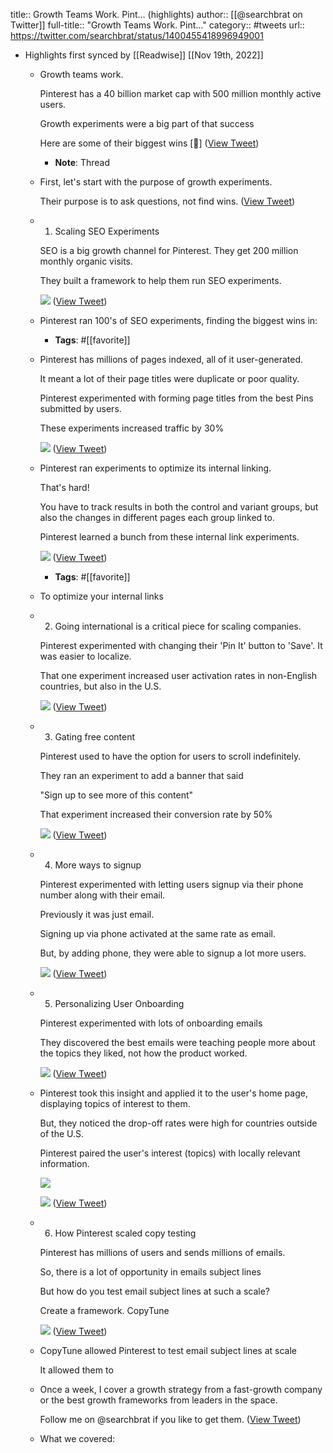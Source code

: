 title:: Growth Teams Work. Pint... (highlights)
author:: [[@searchbrat on Twitter]]
full-title:: "Growth Teams Work. Pint..."
category:: #tweets
url:: https://twitter.com/searchbrat/status/1400455418996949001

- Highlights first synced by [[Readwise]] [[Nov 19th, 2022]]
	- Growth teams work.
	  
	  Pinterest has a 40 billion market cap with 500 million monthly active users.
	  
	  Growth experiments were a big part of that success
	  
	  Here are some of their biggest wins [🧵] ([View Tweet](https://twitter.com/searchbrat/status/1400455348897521672))
		- **Note**: Thread
	- First, let's start with the purpose of growth experiments.
	  
	  Their purpose is to ask questions, not find wins. ([View Tweet](https://twitter.com/searchbrat/status/1400455351070191616))
	- 1. Scaling SEO Experiments
	  
	  SEO is a big growth channel for Pinterest. They get 200 million monthly organic visits.
	  
	  They built a framework to help them run SEO experiments. 
	  
	  ![](https://pbs.twimg.com/media/E29oRBmVkBEsy75.jpg) ([View Tweet](https://twitter.com/searchbrat/status/1400455355742580737))
	- Pinterest ran 100's of SEO experiments, finding the biggest wins in:
		- **Tags**: #[[favorite]]
	- Pinterest has millions of pages indexed, all of it user-generated.
	  
	  It meant a lot of their page titles were duplicate or poor quality.
	  
	  Pinterest experimented with forming page titles from the best Pins submitted by users.
	  
	  These experiments increased traffic by 30% 
	  
	  ![](https://pbs.twimg.com/media/E29ocA_UcAwBSnq.png) ([View Tweet](https://twitter.com/searchbrat/status/1400455362558402568))
	- Pinterest ran experiments to optimize its internal linking.
	  
	  That's hard!
	  
	  You have to track results in both the control and variant groups, but also the changes in different pages each group linked to.
	  
	  Pinterest learned a bunch from these internal link experiments. 
	  
	  ![](https://pbs.twimg.com/media/E29ohpRUYAI9hXu.jpg) ([View Tweet](https://twitter.com/searchbrat/status/1400455369697071104))
		- **Tags**: #[[favorite]]
	- To optimize your internal links
	- 2. Going international is a critical piece for scaling companies.
	  
	  Pinterest experimented with changing their 'Pin It' button to 'Save'. It was easier to localize.
	  
	  That one experiment increased user activation rates in non-English countries, but also in the U.S. 
	  
	  ![](https://pbs.twimg.com/media/E29oqEtVgAUI8pc.png) ([View Tweet](https://twitter.com/searchbrat/status/1400455377238380549))
	- 3. Gating free content
	  
	  Pinterest used to have the option for users to scroll indefinitely.
	  
	  They ran an experiment to add a banner that said
	  
	  "Sign up to see more of this content"
	  
	  That experiment increased their conversion rate by 50% 
	  
	  ![](https://pbs.twimg.com/media/E29o0LyVEAsdiwt.png) ([View Tweet](https://twitter.com/searchbrat/status/1400455382208630784))
	- 4. More ways to signup
	  
	  Pinterest experimented with letting users signup via their phone number along with their email.
	  
	  Previously it was just email.
	  
	  Signing up via phone activated at the same rate as email.
	  
	  But, by adding phone, they were able to signup a lot more users. 
	  
	  ![](https://pbs.twimg.com/media/E29o5nTVIA0ec_B.png) ([View Tweet](https://twitter.com/searchbrat/status/1400455388604952582))
	- 5. Personalizing User Onboarding
	  
	  Pinterest experimented with lots of onboarding emails
	  
	  They discovered the best emails were teaching people more about the topics they liked, not how the product worked. 
	  
	  ![](https://pbs.twimg.com/media/E29pMeSUYAUO0_l.jpg) ([View Tweet](https://twitter.com/searchbrat/status/1400455394598690826))
	- Pinterest took this insight and applied it to the user's home page, displaying topics of interest to them.
	  
	  But, they noticed the drop-off rates were high for countries outside of the U.S.
	  
	  Pinterest paired the user's interest (topics) with locally relevant information. 
	  
	  ![](https://pbs.twimg.com/media/E29pQJRVoAMX5ir.jpg) 
	  
	  ![](https://pbs.twimg.com/media/E29pRlCVoAUfnsR.jpg) ([View Tweet](https://twitter.com/searchbrat/status/1400455401829662725))
	- 6. How Pinterest scaled copy testing
	  
	  Pinterest has millions of users and sends millions of emails.
	  
	  So, there is a lot of opportunity in emails subject lines
	  
	  But how do you test email subject lines at such a scale?
	  
	  Create a framework. CopyTune 
	  
	  ![](https://pbs.twimg.com/media/E29pXKlUYA0juHa.png) ([View Tweet](https://twitter.com/searchbrat/status/1400455407332511747))
	- CopyTune allowed Pinterest to test email subject lines at scale
	  
	  It allowed them to
	- Once a week, I cover a growth strategy from a fast-growth company or the best growth frameworks from leaders in the space.
	  
	  Follow me on @searchbrat if you like to get them. ([View Tweet](https://twitter.com/searchbrat/status/1400455415314354182))
	- What we covered: